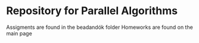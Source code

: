 # Repository for Parallel Algorithms
Assigments are found in the beadandók folder
Homeworks are found on the main page
